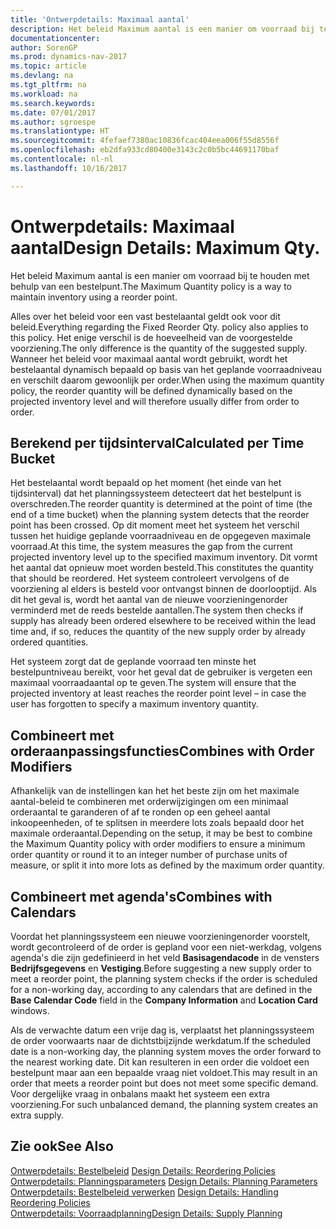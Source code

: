 ```yaml
---
title: 'Ontwerpdetails: Maximaal aantal'
description: Het beleid Maximum aantal is een manier om voorraad bij te houden met behulp van een bestelpunt.
documentationcenter: 
author: SorenGP
ms.prod: dynamics-nav-2017
ms.topic: article
ms.devlang: na
ms.tgt_pltfrm: na
ms.workload: na
ms.search.keywords: 
ms.date: 07/01/2017
ms.author: sgroespe
ms.translationtype: HT
ms.sourcegitcommit: 4fefaef7380ac10836fcac404eea006f55d8556f
ms.openlocfilehash: eb2dfa933cd80400e3143c2c0b5bc44691170baf
ms.contentlocale: nl-nl
ms.lasthandoff: 10/16/2017

---
```

# <a name="design-details-maximum-qty"></a><span data-ttu-id="f8bad-103">Ontwerpdetails: Maximaal aantal</span><span class="sxs-lookup"><span data-stu-id="f8bad-103">Design Details: Maximum Qty.</span></span>
<span data-ttu-id="f8bad-104">Het beleid Maximum aantal is een manier om voorraad bij te houden met behulp van een bestelpunt.</span><span class="sxs-lookup"><span data-stu-id="f8bad-104">The Maximum Quantity policy is a way to maintain inventory using a reorder point.</span></span>  
  
 <span data-ttu-id="f8bad-105">Alles over het beleid voor een vast bestelaantal geldt ook voor dit beleid.</span><span class="sxs-lookup"><span data-stu-id="f8bad-105">Everything regarding the Fixed Reorder Qty. policy also applies to this policy.</span></span> <span data-ttu-id="f8bad-106">Het enige verschil is de hoeveelheid van de voorgestelde voorziening.</span><span class="sxs-lookup"><span data-stu-id="f8bad-106">The only difference is the quantity of the suggested supply.</span></span> <span data-ttu-id="f8bad-107">Wanneer het beleid voor maximaal aantal wordt gebruikt, wordt het bestelaantal dynamisch bepaald op basis van het geplande voorraadniveau en verschilt daarom gewoonlijk per order.</span><span class="sxs-lookup"><span data-stu-id="f8bad-107">When using the maximum quantity policy, the reorder quantity will be defined dynamically based on the projected inventory level and will therefore usually differ from order to order.</span></span>  
  
## <a name="calculated-per-time-bucket"></a><span data-ttu-id="f8bad-108">Berekend per tijdsinterval</span><span class="sxs-lookup"><span data-stu-id="f8bad-108">Calculated per Time Bucket</span></span>  
 <span data-ttu-id="f8bad-109">Het bestelaantal wordt bepaald op het moment (het einde van het tijdsinterval) dat het planningssysteem detecteert dat het bestelpunt is overschreden.</span><span class="sxs-lookup"><span data-stu-id="f8bad-109">The reorder quantity is determined at the point of time (the end of a time bucket) when the planning system detects that the reorder point has been crossed.</span></span> <span data-ttu-id="f8bad-110">Op dit moment meet het systeem het verschil tussen het huidige geplande voorraadniveau en de opgegeven maximale voorraad.</span><span class="sxs-lookup"><span data-stu-id="f8bad-110">At this time, the system measures the gap from the current projected inventory level up to the specified maximum inventory.</span></span> <span data-ttu-id="f8bad-111">Dit vormt het aantal dat opnieuw moet worden besteld.</span><span class="sxs-lookup"><span data-stu-id="f8bad-111">This constitutes the quantity that should be reordered.</span></span> <span data-ttu-id="f8bad-112">Het systeem controleert vervolgens of de voorziening al elders is besteld voor ontvangst binnen de doorlooptijd. Als dit het geval is, wordt het aantal van de nieuwe voorzieningenorder verminderd met de reeds bestelde aantallen.</span><span class="sxs-lookup"><span data-stu-id="f8bad-112">The system then checks if supply has already been ordered elsewhere to be received within the lead time and, if so, reduces the quantity of the new supply order by already ordered quantities.</span></span>  
  
 <span data-ttu-id="f8bad-113">Het systeem zorgt dat de geplande voorraad ten minste het bestelpuntniveau bereikt, voor het geval dat de gebruiker is vergeten een maximaal voorraadaantal op te geven.</span><span class="sxs-lookup"><span data-stu-id="f8bad-113">The system will ensure that the projected inventory at least reaches the reorder point level – in case the user has forgotten to specify a maximum inventory quantity.</span></span>  
  
## <a name="combines-with-order-modifiers"></a><span data-ttu-id="f8bad-114">Combineert met orderaanpassingsfuncties</span><span class="sxs-lookup"><span data-stu-id="f8bad-114">Combines with Order Modifiers</span></span>  
 <span data-ttu-id="f8bad-115">Afhankelijk van de instellingen kan het het beste zijn om het maximale aantal-beleid te combineren met orderwijzigingen om een minimaal orderaantal te garanderen of af te ronden op een geheel aantal inkoopeenheden, of te splitsen in meerdere lots zoals bepaald door het maximale orderaantal.</span><span class="sxs-lookup"><span data-stu-id="f8bad-115">Depending on the setup, it may be best to combine the Maximum Quantity policy with order modifiers to ensure a minimum order quantity or round it to an integer number of purchase units of measure, or split it into more lots as defined by the maximum order quantity.</span></span>  
  
## <a name="combines-with-calendars"></a><span data-ttu-id="f8bad-116">Combineert met agenda's</span><span class="sxs-lookup"><span data-stu-id="f8bad-116">Combines with Calendars</span></span>  
 <span data-ttu-id="f8bad-117">Voordat het planningssysteem een nieuwe voorzieningenorder voorstelt, wordt gecontroleerd of de order is gepland voor een niet-werkdag, volgens agenda's die zijn gedefinieerd in het veld **Basisagendacode** in de vensters **Bedrijfsgegevens** en **Vestiging**.</span><span class="sxs-lookup"><span data-stu-id="f8bad-117">Before suggesting a new supply order to meet a reorder point, the planning system checks if the order is scheduled for a non-working day, according to any calendars that are  defined in the **Base Calendar Code** field in the **Company Information** and **Location Card** windows.</span></span>  
  
 <span data-ttu-id="f8bad-118">Als de verwachte datum een vrije dag is, verplaatst het planningssysteem de order voorwaarts naar de dichtstbijzijnde werkdatum.</span><span class="sxs-lookup"><span data-stu-id="f8bad-118">If the scheduled date is a non-working day, the planning system moves the order forward to the nearest working date.</span></span> <span data-ttu-id="f8bad-119">Dit kan resulteren in een order die voldoet een bestelpunt maar aan een bepaalde vraag niet voldoet.</span><span class="sxs-lookup"><span data-stu-id="f8bad-119">This may result in an order that meets a reorder point but does not meet some specific demand.</span></span> <span data-ttu-id="f8bad-120">Voor dergelijke vraag in onbalans maakt het systeem een extra voorziening.</span><span class="sxs-lookup"><span data-stu-id="f8bad-120">For such unbalanced demand, the planning system creates an extra supply.</span></span>  
  
## <a name="see-also"></a><span data-ttu-id="f8bad-121">Zie ook</span><span class="sxs-lookup"><span data-stu-id="f8bad-121">See Also</span></span>  
 <span data-ttu-id="f8bad-122">[Ontwerpdetails: Bestelbeleid](design-details-reordering-policies.md) </span><span class="sxs-lookup"><span data-stu-id="f8bad-122">[Design Details: Reordering Policies](design-details-reordering-policies.md) </span></span>  
 <span data-ttu-id="f8bad-123">[Ontwerpdetails: Planningsparameters](design-details-planning-parameters.md) </span><span class="sxs-lookup"><span data-stu-id="f8bad-123">[Design Details: Planning Parameters](design-details-planning-parameters.md) </span></span>  
 <span data-ttu-id="f8bad-124">[Ontwerpdetails: Bestelbeleid verwerken](design-details-handling-reordering-policies.md) </span><span class="sxs-lookup"><span data-stu-id="f8bad-124">[Design Details: Handling Reordering Policies](design-details-handling-reordering-policies.md) </span></span>  
 [<span data-ttu-id="f8bad-125">Ontwerpdetails: Voorraadplanning</span><span class="sxs-lookup"><span data-stu-id="f8bad-125">Design Details: Supply Planning</span></span>](design-details-supply-planning.md)
